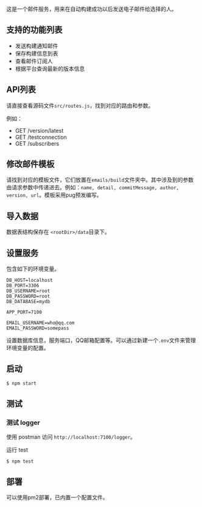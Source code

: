 这是一个邮件服务，用来在自动构建成功以后发送电子邮件给选择的人。

## 支持的功能列表

- 发送构建通知邮件
- 保存构建信息到表
- 查看邮件订阅人
- 根据平台查询最新的版本信息

## API列表

请直接查看源码文件`src/routes.js`，找到对应的路由和参数。

例如：

- GET /version/latest
- GET /testconnection
- GET /subscribers

## 修改邮件模板

请找到对应的模板文件，它们放置在`emails/build`文件夹中。其中涉及到的参数由请求参数中传递进去。例如：`name, detail, commitMessage, author, version, url`。模板采用pug预发编写。

## 导入数据

数据表结构保存在 `<rootDir>/data`目录下。

## 设置服务

包含如下的环境变量。

```
DB_HOST=localhost
DB_PORT=3306
DB_USERNAME=root
DB_PASSWORD=root
DB_DATABASE=mydb

APP_PORT=7100

EMAIL_USERNAME=who@qq.com
EMAIL_PASSWORD=somepass
```

设置数据库信息，服务端口，QQ邮箱配置等。可以通过新建一个`.env`文件来管理环境变量的配置。

## 启动

```bash
$ npm start
```

## 测试

### 测试 logger

使用 postman 访问 `http://localhost:7100/logger`。

运行 test

```
$ npm test
```

## 部署

可以使用pm2部署，已内置一个配置文件。
